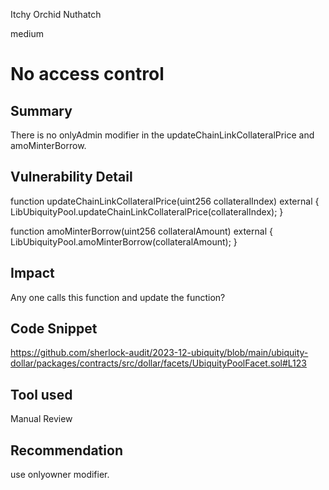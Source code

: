 Itchy Orchid Nuthatch

medium

# No access control

## Summary
There is no onlyAdmin modifier in the updateChainLinkCollateralPrice and  amoMinterBorrow.
## Vulnerability Detail
 function updateChainLinkCollateralPrice(uint256 collateralIndex) external {
        LibUbiquityPool.updateChainLinkCollateralPrice(collateralIndex);
    }

function amoMinterBorrow(uint256 collateralAmount) external {
        LibUbiquityPool.amoMinterBorrow(collateralAmount);
    }
## Impact
Any one calls this function and update the function?
## Code Snippet
https://github.com/sherlock-audit/2023-12-ubiquity/blob/main/ubiquity-dollar/packages/contracts/src/dollar/facets/UbiquityPoolFacet.sol#L123

## Tool used

Manual Review

## Recommendation
use onlyowner modifier.